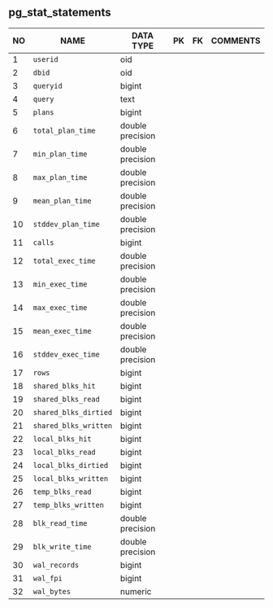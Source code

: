 
pg_stat_statements
----------------------------


NO | NAME | DATA TYPE | PK | FK | COMMENTS
---|------|-----------|----|----|-------------------
1|`userid` | oid |  |  | 
2|`dbid` | oid |  |  | 
3|`queryid` | bigint |  |  | 
4|`query` | text |  |  | 
5|`plans` | bigint |  |  | 
6|`total_plan_time` | double precision |  |  | 
7|`min_plan_time` | double precision |  |  | 
8|`max_plan_time` | double precision |  |  | 
9|`mean_plan_time` | double precision |  |  | 
10|`stddev_plan_time` | double precision |  |  | 
11|`calls` | bigint |  |  | 
12|`total_exec_time` | double precision |  |  | 
13|`min_exec_time` | double precision |  |  | 
14|`max_exec_time` | double precision |  |  | 
15|`mean_exec_time` | double precision |  |  | 
16|`stddev_exec_time` | double precision |  |  | 
17|`rows` | bigint |  |  | 
18|`shared_blks_hit` | bigint |  |  | 
19|`shared_blks_read` | bigint |  |  | 
20|`shared_blks_dirtied` | bigint |  |  | 
21|`shared_blks_written` | bigint |  |  | 
22|`local_blks_hit` | bigint |  |  | 
23|`local_blks_read` | bigint |  |  | 
24|`local_blks_dirtied` | bigint |  |  | 
25|`local_blks_written` | bigint |  |  | 
26|`temp_blks_read` | bigint |  |  | 
27|`temp_blks_written` | bigint |  |  | 
28|`blk_read_time` | double precision |  |  | 
29|`blk_write_time` | double precision |  |  | 
30|`wal_records` | bigint |  |  | 
31|`wal_fpi` | bigint |  |  | 
32|`wal_bytes` | numeric |  |  | 

